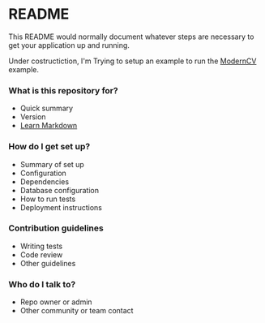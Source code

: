 # README #

This README would normally document whatever steps are necessary to get your application up and running.

Under costructiction, I'm Trying to setup an example to run the [ModernCV](https://www.ctan.org/pkg/moderncv) example.

### What is this repository for? ###


* Quick summary
* Version
* [Learn Markdown](https://bitbucket.org/tutorials/markdowndemo)

### How do I get set up? ###

* Summary of set up
* Configuration
* Dependencies
* Database configuration
* How to run tests
* Deployment instructions

### Contribution guidelines ###

* Writing tests
* Code review
* Other guidelines

### Who do I talk to? ###

* Repo owner or admin
* Other community or team contact